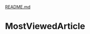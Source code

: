 [README.md](https://github.com/sanjib1994/MostViewedArticle/files/6821933/README.md)
# MostViewedArticle
